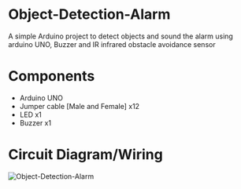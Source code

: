 # Object-Detection-Alarm
A simple Arduino project to detect objects and sound the alarm using arduino UNO, Buzzer and IR infrared obstacle avoidance sensor

# Components
* Arduino UNO
* Jumper cable [Male and Female] x12
* LED x1
* Buzzer x1

# Circuit Diagram/Wiring 
![Object-Detection-Alarm](https://user-images.githubusercontent.com/70096616/134899013-669e4b06-e044-4cd8-941e-6013db12b3cc.png)


